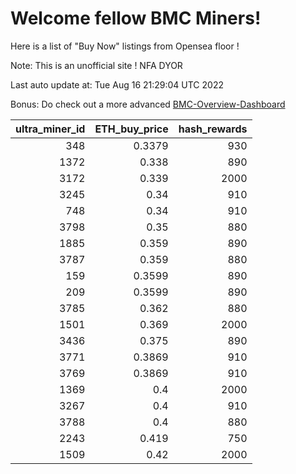 # Welcome fellow BMC Miners!
Here is a list of "Buy Now" listings from Opensea floor !

Note: This is an unofficial site ! NFA DYOR

Last auto update at: Tue Aug 16 21:29:04 UTC 2022

Bonus: Do check out a more advanced [BMC-Overview-Dashboard](https://dune.com/defifunk/BMC-Overview-Dashboard)


|   ultra_miner_id |   ETH_buy_price |   hash_rewards |
|-----------------:|----------------:|---------------:|
|              348 |          0.3379 |            930 |
|             1372 |          0.338  |            890 |
|             3172 |          0.339  |           2000 |
|             3245 |          0.34   |            910 |
|              748 |          0.34   |            910 |
|             3798 |          0.35   |            880 |
|             1885 |          0.359  |            890 |
|             3787 |          0.359  |            880 |
|              159 |          0.3599 |            890 |
|              209 |          0.3599 |            890 |
|             3785 |          0.362  |            880 |
|             1501 |          0.369  |           2000 |
|             3436 |          0.375  |            890 |
|             3771 |          0.3869 |            910 |
|             3769 |          0.3869 |            910 |
|             1369 |          0.4    |           2000 |
|             3267 |          0.4    |            910 |
|             3788 |          0.4    |            880 |
|             2243 |          0.419  |            750 |
|             1509 |          0.42   |           2000 |